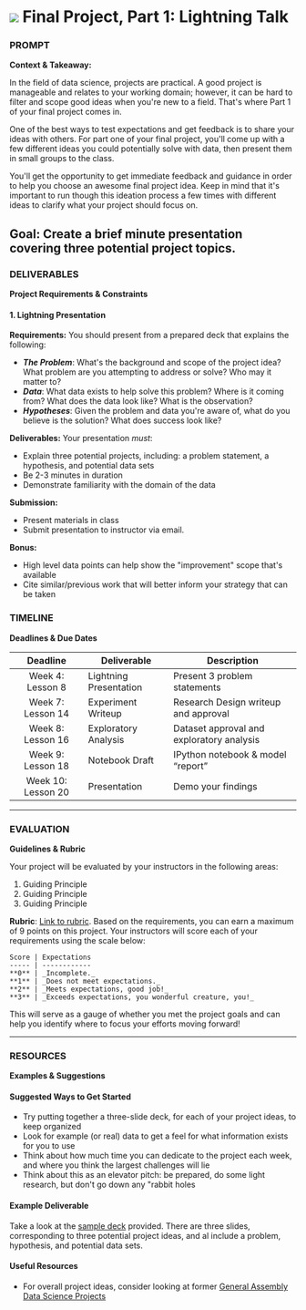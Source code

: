 # ![](https://ga-dash.s3.amazonaws.com/production/assets/logo-9f88ae6c9c3871690e33280fcf557f33.png) Final Project, Part 1: Lightning Talk


### PROMPT
**Context & Takeaway:**

In the field of data science, projects are practical. A good project is manageable and relates to your working domain; however, it can be hard to filter and scope good ideas when you're new to a field. That's where Part 1 of your final project comes in. 

One of the best ways to test expectations and get feedback is to share your ideas with others. For part one of your final project, you'll come up with a few different ideas you could potentially solve with data, then present them in small groups to the class.

You'll get the opportunity to get immediate feedback and guidance in order to help you choose an awesome final project idea. Keep in mind that it's important to run though this ideation process a few times with different ideas to clarify what your project should focus on.

**Goal**: Create a brief minute presentation covering three potential project topics.
---

### DELIVERABLES
**Project Requirements & Constraints**

#### 1. Lightning Presentation
**Requirements:** You should present from a prepared deck that explains the following:

* ___The Problem___: What's the background and scope of the project idea? What problem are you attempting to address or solve? Who may it matter to?
* ___Data___: What data exists to help solve this problem? Where is it coming from? What does the data look like? What is the observation?
* ___Hypotheses___: Given the problem and data you're aware of, what do you believe is the solution? What does success look like?

**Deliverables:** Your presentation _must_:
* Explain three potential projects, including: a problem statement, a hypothesis, and potential data sets
* Be 2-3 minutes in duration
* Demonstrate familiarity with the domain of the data

**Submission:**	
* Present materials in class
* Submit presentation to instructor via email.

**Bonus:**
- High level data points can help show the "improvement" scope that's available
- Cite similar/previous work that will better inform your strategy that can be taken

### TIMELINE
**Deadlines & Due Dates**

| Deadline | Deliverable| Description |
|:-:|---|---|
| Week 4: Lesson 8 | Lightning Presentation  | Present 3 problem statements   |
| Week 7: Lesson 14 | Experiment Writeup  |  Research Design writeup and approval  |
| Week 8: Lesson 16 | Exploratory Analysis  | Dataset approval and exploratory analysis   |
| Week 9: Lesson 18 | Notebook Draft  |  IPython notebook & model “report”  |
| Week 10: Lesson 20 | Presentation  | Demo your findings   |

---

### EVALUATION
**Guidelines & Rubric** 

Your project will be evaluated by your instructors in the following areas:

1. Guiding Principle
2. Guiding Principle
3. Guiding Principle

**Rubric**: [Link to rubric](#). Based on the requirements, you can earn a maximum of 9 points on this project. Your instructors will score each of your requirements using the scale below:

    Score | Expectations
    ----- | ------------
    **0** | _Incomplete._
    **1** | _Does not meet expectations._
    **2** | _Meets expectations, good job!_
    **3** | _Exceeds expectations, you wonderful creature, you!_

 This will serve as a gauge of whether you met the project goals and can help you identify where to focus your efforts moving forward!

---
### RESOURCES
**Examples & Suggestions**

#### Suggested Ways to Get Started
- Try putting together a three-slide deck, for each of your project ideas, to keep organized
- Look for example (or real) data to get a feel for what information exists for you to use
- Think about how much time you can dedicate to the project each week, and where you think the largest challenges will lie
- Think about this as an elevator pitch: be prepared, do some light research, but don't go down any "rabbit holes

#### Example Deliverable
Take a look at the [sample deck](#) provided.  There are three slides, corresponding to three potential project ideas, and al include a problem, hypothesis, and potential data sets.

#### Useful Resources
- For overall project ideas, consider looking at former [General Assembly Data Science Projects](https://gallery.generalassemb.ly/DS?metro=)
